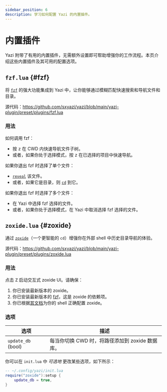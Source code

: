 ```yaml
---
sidebar_position: 6
description: 学习如何配置 Yazi 的内置插件。
---
```


# 内置插件

Yazi 附带了有用的内置插件，无需额外设置即可帮助增强你的工作流程。本页介绍这些内置插件及其可用的配置选项。

## `fzf.lua` {#fzf}

将 [`fzf`](https://github.com/junegunn/fzf) 的强大功能集成到 Yazi 中，让你能够通过模糊匹配快速搜索和导航文件和目录。

源代码：https://github.com/sxyazi/yazi/blob/main/yazi-plugin/preset/plugins/fzf.lua

### 用法

如何调用 fzf：

- 按 <kbd>z</kbd> 在 CWD 内快速导航文件子树。
- 或者，如果你处于选择模式，按 <kbd>z</kbd> 在已选择的项目中快速导航。

如果你退出 fzf 时选择了单个文件：

- [`reveal`](/docs/configuration/keymap#mgr.reveal) 该文件。
- 或者，如果它是目录，则 [`cd`](/docs/configuration/keymap#mgr.cd) 到它。

如果你退出 fzf 时选择了多个文件：

- 在 Yazi 中选择 fzf 选择的文件。
- 或者，如果你处于选择模式，在 Yazi 中取消选择 fzf 选择的文件。

## `zoxide.lua` {#zoxide}

通过 [`zoxide`](https://github.com/ajeetdsouza/zoxide)（一个更智能的 `cd`）增强你在外部 shell 中历史目录导航的体验。

源代码：https://github.com/sxyazi/yazi/blob/main/yazi-plugin/preset/plugins/zoxide.lua

### 用法

点击 <kbd>Z</kbd> 启动交互式 zoxide UI。请确保：

1. 你已安装最新版本的 zoxide。
2. 你已安装最新版本的 [fzf](https://github.com/junegunn/fzf)，这是 zoxide 的依赖项。
3. 你已根据[其文档](https://github.com/ajeetdsouza/zoxide?tab=readme-ov-file#installation)为你的 shell 正确配置 zoxide。

### 选项

| 选项             | 描述                                    |
| ---------------- | --------------------------------------- |
| `update_db` (bool) | 每当你切换 CWD 时，将路径添加到 zoxide 数据库。 |

你可以在 `init.lua` 中 _可选地_ 更改某些选项，如下所示：

```lua
-- ~/.config/yazi/init.lua
require("zoxide"):setup {
	update_db = true,
}
```
